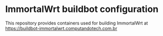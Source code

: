# ImmortalWrt buildbot configuration

This repository provides containers used for building ImmortalWrt at https://buildbot-immortalwrt.computandotech.com.br
